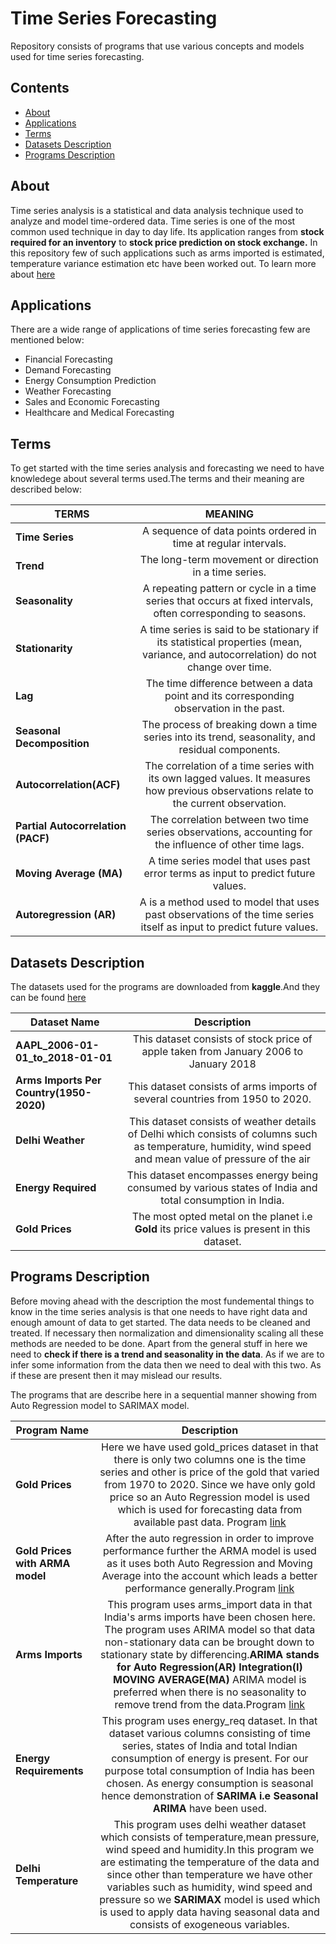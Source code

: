 # Time Series Forecasting

Repository consists of programs that use various concepts and models used for time series forecasting.

## Contents
+ [About](#intro) 
+ [Applications](#applications) 
+ [Terms](#terms) 
+ [Datasets Description](#data)
+ [Programs Description](#program)


<a id="intro"></a><h2>About</h2>

Time series analysis is a statistical and data analysis technique used to analyze and model time-ordered data. Time series is one of the most common used technique in day to day life. Its application ranges from **stock required for an inventory** to **stock price prediction on stock exchange.** In this repository few of such applications such as arms imported is estimated, temperature variance estimation etc have been worked out. To learn more about [here](#data)

<a id="applications"></a><h2>Applications</h2>
There are a wide range of applications of time series forecasting few are mentioned below:

+ Financial Forecasting
+ Demand Forecasting
+ Energy Consumption Prediction
+ Weather Forecasting
+ Sales and Economic Forecasting
+ Healthcare and Medical Forecasting

<a id="terms"></a><h2>Terms</h2>
To get started with the time series analysis and forecasting we need to have knowledege about several terms used.The terms and their meaning are described below:

| TERMS        | MEANING       
| ------------- |:-------------:|
| **Time Series** | A sequence of data points ordered in time at regular intervals.|
| **Trend** | The long-term movement or direction in a time series.
| **Seasonality** | A repeating pattern or cycle in a time series that occurs at fixed intervals, often corresponding to seasons.|
| **Stationarity** | A time series is said to be stationary if its statistical properties (mean, variance, and autocorrelation) do not change over time.|
| **Lag** |  The time difference between a data point and its corresponding observation in the past. |
| **Seasonal Decomposition** | The process of breaking down a time series into its trend, seasonality, and residual components.|
| **Autocorrelation(ACF)** | The correlation of a time series with its own lagged values. It measures how previous observations relate to the current observation. |
| **Partial Autocorrelation (PACF)** | The correlation between two time series observations, accounting for the influence of other time lags.|
| **Moving Average (MA)** | A time series model that uses past error terms as input to predict future values. |
| **Autoregression (AR)** | A is a method used to model that uses past observations of the time series itself as input to predict future values.|



<a id="data"></a><h2>Datasets Description</h2>
The datasets used for the programs are downloaded from **kaggle**.And they can be found [here](https://github.com/Sandy0002/Time-Series-Analysis/tree/main/Datasets)


Dataset Name      | Description
| ------------- |:-------------:|
**AAPL_2006-01-01_to_2018-01-01** | This dataset consists of stock price of apple taken from January 2006 to January 2018
**Arms Imports Per Country(1950-2020)** | This dataset consists of arms imports of several countries from 1950 to 2020.
**Delhi Weather** | This dataset consists of weather details of Delhi which consists of columns such as temperature, humidity, wind speed and mean value of pressure of the air
**Energy Required** | This dataset encompasses energy being consumed by various states of India and total consumption in India.
**Gold Prices** | The most opted metal on the planet i.e **Gold** its price values is present in this dataset.


<a id="program"></a><h2>Programs Description</h2>

Before moving ahead with the description the most fundemental things to know in the time series analysis is that one needs to have right data and enough amount of data to get started. The data needs to be cleaned and treated. If necessary then normalization and dimensionality scaling all these methods are needed to be done. Apart from the general stuff in here we need to **check if there is a trend and seasonality in the data**. As if we are to infer some information from the data then we need to deal with this two. As if these are present then it may mislead our results.

The programs that are describe here in a sequential manner showing from Auto Regression model to SARIMAX model.

Program Name      | Description
| ------------- |:-------------:|
**Gold Prices** | Here we have used gold_prices dataset in that there is only two columns one is the time series and other is price of the gold that varied from 1970 to 2020. Since we have only gold price so an Auto Regression model is used which is used for forecasting data from available past data. Program [link](https://github.com/Sandy0002/Time-Series-Analysis/blob/main/gold_price.py)
**Gold Prices with ARMA model**| After the auto regression in order to improve performance further the ARMA model is used as it uses both Auto Regression and Moving Average into the account which leads a better performance generally.Program [link](https://github.com/Sandy0002/Time-Series-Analysis/blob/main/gold_price_arma.py)
**Arms Imports** | This program uses arms_import data in that India's arms imports have been chosen here. The program uses ARIMA model so that data non-stationary data can be brought down to stationary state by differencing.**ARIMA stands for Auto Regression(AR)  Integration(I)  MOVING AVERAGE(MA)** ARIMA model is preferred when there is no seasonality to remove trend from the data.Program [link](https://github.com/Sandy0002/Time-Series-Analysis/blob/main/arms_imports.py)
**Energy Requirements** | This program uses energy_req dataset. In that dataset various columns consisting of time series, states of India and total Indian consumption of energy is present. For our purpose total consumption of India has been chosen. As energy consumption is seasonal hence demonstration of **SARIMA i.e Seasonal ARIMA** have been used.
**Delhi Temperature** | This program uses delhi weather dataset which consists of temperature,mean pressure, wind speed and humidity.In this program we are estimating the temperature of the data and since other than temperature we have other variables such as humidity, wind speed and pressure so we **SARIMAX** model is used which is used to apply data having seasonal data and consists of exogeneous variables.
